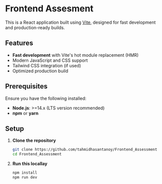 # Frontend Assesment

This is a React application built using [Vite](https://vitejs.dev/), designed for fast development and production-ready builds.

## Features

- **Fast development** with Vite's hot module replacement (HMR)
- Modern JavaScript and CSS support
- Tailwind CSS integration (if used)
- Optimized production build

## Prerequisites

Ensure you have the following installed:

- **Node.js**: >=14.x (LTS version recommended)
- **npm** or **yarn**

## Setup

1. **Clone the repository**

   ```bash
   git clone https://github.com/tahmidhasantanoy/Frontend_Assessment
   cd Frontend_Assessment

   ```

1. **Run this locallay**
   ```bash
   npm install
   npm run dev
   ```
